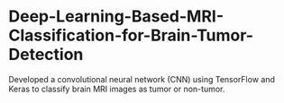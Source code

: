 # Deep-Learning-Based-MRI-Classification-for-Brain-Tumor-Detection
Developed a convolutional neural network (CNN) using TensorFlow and Keras to classify brain MRI images as tumor or non-tumor.
